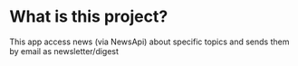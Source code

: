 # What is this project?
This app access news (via NewsApi) about specific topics and sends them by email as newsletter/digest